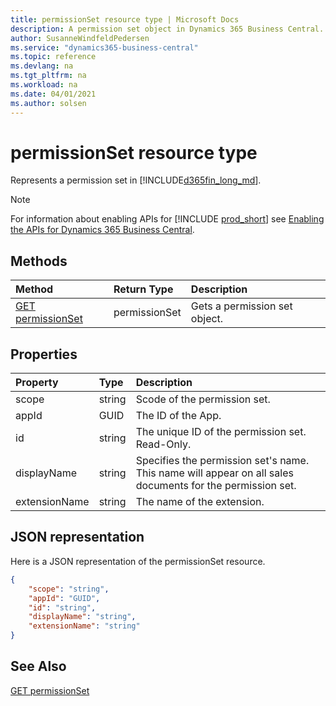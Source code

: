 ```yaml
---
title: permissionSet resource type | Microsoft Docs
description: A permission set object in Dynamics 365 Business Central.
author: SusanneWindfeldPedersen
ms.service: "dynamics365-business-central"
ms.topic: reference
ms.devlang: na
ms.tgt_pltfrm: na
ms.workload: na
ms.date: 04/01/2021
ms.author: solsen
---
```


# permissionSet resource type

<!-- START>DO_NOT_EDIT -->
<!-- IMPORTANT:Do not edit any of the content between here and the END>DO_NOT_EDIT. -->
Represents a permission set in [!INCLUDE[d365fin_long_md](../../includes/d365fin_long_md.md)].

> [!NOTE]
> For information about enabling APIs for [!INCLUDE [prod_short](../../includes/prod_short.md)] see [Enabling the APIs for Dynamics 365 Business Central](/dynamics365/dynamics-nav/api-reference/v2.0/enabling-apis-for-dynamics-nav).


## Methods

| Method | Return Type|Description |
|:--------------------|:-----------|:-------------------------|
|[GET permissionSet](../api/dynamics_permissionset_get.md)|permissionSet|Gets a permission set object.|



## Properties

| Property           | Type   |Description     |
|:-------------------|:-------|:---------------|
|scope|string|Scode of the permission set.|
|appId|GUID|The ID of the App.|
|id|string|The unique ID of the permission set. Read-Only.|
|displayName|string|Specifies the permission set's name. This name will appear on all sales documents for the permission set.|
|extensionName|string|The name of the extension.|

## JSON representation

Here is a JSON representation of the permissionSet resource.


```json
{
    "scope": "string",
    "appId": "GUID",
    "id": "string",
    "displayName": "string",
    "extensionName": "string"
}
```
<!-- IMPORTANT: END>DO_NOT_EDIT -->

## See Also
[GET permissionSet](../api/dynamics_permissionset_get.md)  
